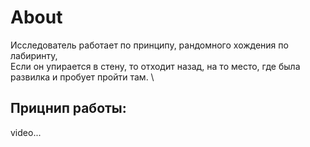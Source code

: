 # About

Исследователь работает по принципу, рандомного хождения по лабиринту, \
Если он упирается в стену, то отходит назад, на то место, где была развилка и пробует пройти там. \

## Прицнип работы:

video...
